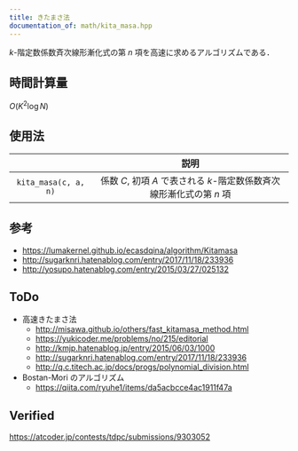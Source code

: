 ```yaml
---
title: きたまさ法
documentation_of: math/kita_masa.hpp
---
```


$k$-階定数係数斉次線形漸化式の第 $n$ 項を高速に求めるアルゴリズムである．


## 時間計算量

$O(K^2 \log{N})$


## 使用法

||説明|
|:--:|:--:|
|`kita_masa(c, a, n)`|係数 $C$, 初項 $A$ で表される $k$-階定数係数斉次線形漸化式の第 $n$ 項|


## 参考

- https://lumakernel.github.io/ecasdqina/algorithm/Kitamasa
- http://sugarknri.hatenablog.com/entry/2017/11/18/233936
- http://yosupo.hatenablog.com/entry/2015/03/27/025132


## ToDo

- 高速きたまさ法
  - http://misawa.github.io/others/fast_kitamasa_method.html
  - https://yukicoder.me/problems/no/215/editorial
  - http://kmjp.hatenablog.jp/entry/2015/06/03/1000
  - http://sugarknri.hatenablog.com/entry/2017/11/18/233936
  - http://q.c.titech.ac.jp/docs/progs/polynomial_division.html
- Bostan-Mori のアルゴリズム
  - https://qiita.com/ryuhe1/items/da5acbcce4ac1911f47a


## Verified

https://atcoder.jp/contests/tdpc/submissions/9303052
